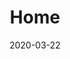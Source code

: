 ---
title: Home
meta_title: 'Hugo Tailwind 3 Theme - Hugo Atlantic'
date: 2020-03-22
heading:
  title: "<strong>Hugo Tailwind</strong> Starter Blog"
  description: "Atlantic is a clean and modern <strong>Tailwind 3</strong> theme for Hugo."
  align: left
---